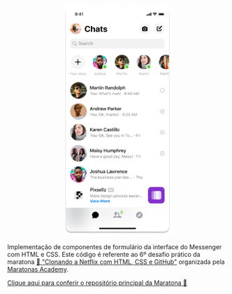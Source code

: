 
<p align="center">
  <img width=250 src="./assets/images/messenger-ui.png" />
</p>

Implementação de componentes de formulário da interface do Messenger com HTML e CSS. Este código é referente ao 6º desafio prático da maratona [🏁 "Clonando  a Netflix com HTML, CSS e GitHub"](https://www.maratonas.academy/maratona-netflix) organizada pela [Maratonas Academy](https://www.maratonas.academy/).

 [Clique aqui para conferir o repositório principal da Maratona 🏁](https://github.com/guilhermeomt/clonando-a-netflix)